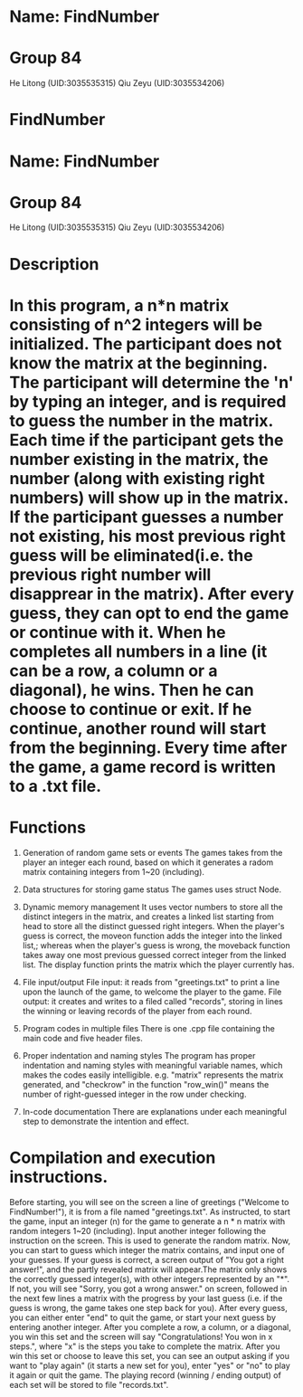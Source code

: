 # Name: FindNumber
# Group 84
  He Litong (UID:3035535315)
  Qiu Zeyu (UID:3035534206)

# FindNumber
# Name: FindNumber
# Group 84
  He Litong (UID:3035535315)
  Qiu Zeyu (UID:3035534206)

# Description

# In this program, a n*n matrix consisting of n^2 integers will be initialized. The participant does not know the matrix at the beginning. The participant will determine the 'n' by typing an integer, and is required to guess the number in the matrix. Each time if the participant gets the number existing in the matrix, the number (along with existing right numbers) will show up in the matrix. If the participant guesses a number not existing, his most previous right guess will be eliminated(i.e. the previous right number will disapprear in the matrix). After every guess, they can opt to end the game or continue with it. When he completes all numbers in a line (it can be a row, a column or a diagonal), he wins. Then he can choose to continue or exit. If he continue, another round will start from the beginning. Every time after the game, a game record is written to a .txt file.

# Functions

1. Generation of random game sets or events
The games takes from the player an integer each round, based on which it generates a radom matrix containing integers from 1~20 (including).

2. Data structures for storing game status
The games uses struct Node.

3. Dynamic memory management
It uses vector<int> numbers to store all the distinct integers in the matrix, and creates a linked list starting from head to store all the distinct guessed right integers. When the player's guess is correct, the moveon function adds the integer into the linked list,; whereas when the player's guess is wrong, the moveback function takes away one most previous guessed correct integer from the linked list. The display function prints the matrix which the player currently has.

4. File input/output
File input: it reads from "greetings.txt" to print a line upon the launch of the game, to welcome the player to the game.
File output: it creates and writes to a filed called "records", storing in lines the winning or leaving records of the player from each round.

5. Program codes in multiple files
There is one .cpp file containing the main code and five header files.

6. Proper indentation and naming styles
The program has proper indentation and naming styles with meaningful variable names, which makes the codes easily intelligible. e.g. "matrix" represents the matrix generated, and "checkrow" in the function "row_win()" means the number of right-guessed integer in the row under checking.

7. In-code documentation
There are explanations under each meaningful step to demonstrate the intention and effect.


# Compilation and execution instructions.

Before starting, you will see on the screen a line of greetings ("Welcome to FindNumber!"), it is from a file named "greetings.txt".
As instructed, to start the game, input an integer (n) for the game to generate a n * n matrix with random integers 1~20 (including).
Input another integer following the instruction on the screen. This is used to generate the random matrix.
Now, you can start to guess which integer the matrix contains, and input one of your guesses.
If your guess is correct, a screen output of "You got a right answer!", and the partly revealed matrix will appear.The matrix only shows the correctly guessed integer(s), with other integers represented by an "*".
If not, you will see "Sorry, you got a wrong answer." on screen, followed in the next few lines a matrix with the progress by your last guess (i.e. if the guess is wrong, the game takes one step back for you).
After every guess, you can either enter "end" to quit the game, or start your next guess by entering another integer.
After you complete a row, a column, or a diagonal, you win this set and the screen will say "Congratulations! You won in x steps.", where "x" is the steps you take to complete the matrix.
After you win this set or choose to leave this set, you can see an output asking if you want to "play again" (it starts a new set for you), enter "yes" or "no" to play it again or quit the game.
The playing record (winning / ending output) of each set will be stored to file "records.txt".
